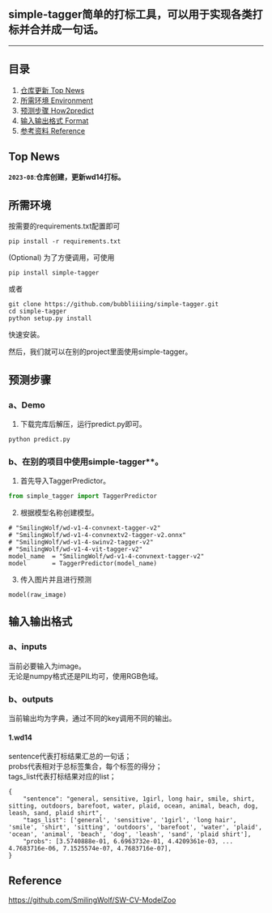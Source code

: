 ## simple-tagger简单的打标工具，可以用于实现各类打标并合并成一句话。
---

## 目录
1. [仓库更新 Top News](#仓库更新)
2. [所需环境 Environment](#所需环境)
3. [预测步骤 How2predict](#预测步骤)
4. [输入输出格式 Format](#输入输出格式)
5. [参考资料 Reference](#Reference)

## Top News
**`2023-08`**:**仓库创建，更新wd14打标。**  

## 所需环境
按需要的requirements.txt配置即可   
```
pip install -r requirements.txt
```

(Optional) 为了方便调用，可使用   
```
pip install simple-tagger
```
或者   
```
git clone https://github.com/bubbliiiing/simple-tagger.git
cd simple-tagger
python setup.py install
```
快速安装。  

然后，我们就可以在别的project里面使用simple-tagger。  

## 预测步骤
### a、Demo
1. 下载完库后解压，运行predict.py即可。   
```python
python predict.py
```  
### b、在别的项目中使用simple-tagger**。  
1. 首先导入TaggerPredictor。  
```python
from simple_tagger import TaggerPredictor
```
2. 根据模型名称创建模型。   
```
# "SmilingWolf/wd-v1-4-convnext-tagger-v2"
# "SmilingWolf/wd-v1-4-convnextv2-tagger-v2.onnx"
# "SmilingWolf/wd-v1-4-swinv2-tagger-v2"
# "SmilingWolf/wd-v1-4-vit-tagger-v2"
model_name  = "SmilingWolf/wd-v1-4-convnext-tagger-v2"
model       = TaggerPredictor(model_name)
```
3. 传入图片并且进行预测
```
model(raw_image)
```

## 输入输出格式
### a、inputs
当前必要输入为image。   
无论是numpy格式还是PIL均可，使用RGB色域。

### b、outputs
当前输出均为字典，通过不同的key调用不同的输出。
#### 1.wd14
sentence代表打标结果汇总的一句话；  
probs代表相对于总标签集合，每个标签的得分；  
tags_list代表打标结果对应的list；
```
{
    "sentence": "general, sensitive, 1girl, long hair, smile, shirt, sitting, outdoors, barefoot, water, plaid, ocean, animal, beach, dog, leash, sand, plaid shirt",
    "tags_list": ['general', 'sensitive', '1girl', 'long hair', 'smile', 'shirt', 'sitting', 'outdoors', 'barefoot', 'water', 'plaid', 'ocean', 'animal', 'beach', 'dog', 'leash', 'sand', 'plaid shirt'], 
    "probs": [3.5740888e-01, 6.6963732e-01, 4.4209361e-03, ... 4.7683716e-06, 7.1525574e-07, 4.7683716e-07],
}
```

## Reference
https://github.com/SmilingWolf/SW-CV-ModelZoo   
